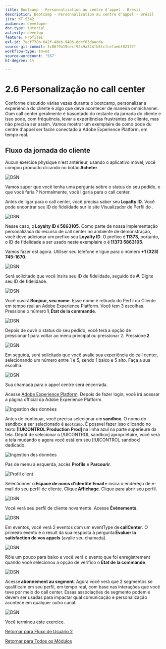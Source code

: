```yaml
---
title: Bootcamp - Personnalisation au centre d'appel - Brésil
description: Bootcamp - Personnalisation au centre d'appel - Brésil
jira: KT-5342
audience: developer
doc-type: tutorial
activity: develop
feature: Profiles
exl-id: 7acf778b-042f-4deb-9406-ddcf63daacda
source-git-commit: 3c86f9b19cecf92c9a324fb6fcfcefaebf82177f
workflow-type: tm+mt
source-wordcount: '557'
ht-degree: 1%

---
```


# 2.6 Personalização no call center

Conforme discutido várias vezes durante o bootcamp, personalizar a experiência do cliente é algo que deve acontecer de maneira omnichannel. Oum call center geralmente é basontado do restante da jornada do cliente e isso pode, com fréquência, levar a experiências frustrantes do cliente, mas não precisa ser assim. Vamos mostrar um exemplaire de como pode du centre d&#39;appel ser facile conectado à Adobe Experience Platform, em tempo real.

## Fluxo da jornada do cliente

Aucun exercice physique n&#39;est antérieur, usando o aplicativo móvel, você compou producto clicando no botão **Acheter**.

![DSN](./images/app20.png)

Vamos supor que você tenha uma pergunta sobre o status do seu pedido, o que você faria ? Normalmente, você ligaria para o call center.

Antes de ligar para o call center, você precisa saber seu **Loyalty ID**. Você pode encontrar seu ID de fidelidade sur le site Visualizador de Perfil do .

![DSN](./images/cc1.png)

Nesse caso, o **Loyalty ID** é **5863105**. Como parte de nossa implementação personalizada do recurso de call center no ambiente de démonstração, você deve adicionar um prefixo seu **Loyalty ID**. O prefixo é **11373**, portanto, o ID de fidelidade a ser usado neste exemplaire o é **11373 5863105**.

Vamos fazer est agora. Utiliser seu telefone e ligue para o número **+1 (323) 745-1670**.

![DSN](./images/cc2.png)

Será solicitado que você insira seu ID de fidelidade, seguido de **#**. Digite seu ID de fidelidade.

![DSN](./images/cc3.png)

Você ouvirá **Bonjour, seu nome**. Esse nome é retirado do Perfil do Cliente em tempo real an Adobe Experience Platform. Você tem 3 escolhas. Pressione o número **1**, **État de la commande**.

![DSN](./images/cc4.png)

Depois de ouvir o status do seu pedido, você terá a opção de pressionar **1** para voltar ao menu principal ou pressionar 2. Pressione **2**.

![DSN](./images/cc5.png)

Em seguida, será solicitado que você avalie sua experiência de call center, selecionando um número entre 1 e 5, sendo 1 baixo e 5 alto. Faça a sua escolha.

![DSN](./images/cc6.png)

Sua chamada para o appel centre será encerrada.

Acesse [Adobe Experience Platform](https://experience.adobe.com/platform). Depois de fazer login, você irá acessar a página official da Adobe Experience Platform.

![Ingestion des données](./images/home.png)

Antes de continuar, você precisa selecionar um **sandbox**. O nomo do sandbox a ser selecionado é ``Bootcamp``. É possvel fazer isso clicando no texto **[!UICONTROL Production Prod]** na linha azul na parte supérieure da tela. Dépôt de selecionar o [!UICONTROL sandbox] apropriétaire, você verá a tela mudando e agora você está em seu [!UICONTROL sandbox] dedicado.

![Ingestion des données](./images/sb1.png)

Pas de menu à esquerda, accès **Profils** e **Parcourir**.

![Profil client](./images/homemenu.png)

Sélectionner o **Espace de noms d’identité** **Email** e insira o endereço de e-mail do seu perfil de cliente. Clique **Affichage**. Clique para abrir seu perfil.

![DSN](./images/cc7.png)

Você verá seu perfil de cliente novamente. Acesse **Événements**.

![DSN](./images/cc8.png)

Em eventos, você verá 2 eventos com um eventType de **callCenter**. O primeiro evento é o result da sua resposta à pergunta **Évaluer la satisfaction de vos appels** (avalie seu chamada).

![DSN](./images/cc9.png)

Rôle um pouco para baixo e você verá o evento que foi enregistrement quando você selecionou a opção de verifico o **État de la commande**.

![DSN](./images/cc10.png)

Acesse **abonnement au segment**. Agora você verá que 2 segmentos se qualificam em seu perfil, em tempo real, com base nas interações que você teve por meio do call center. Essas associações de segmento podem e devem ser usadas para impactar qual comunicação e personalização acontece em qualquer outro canal.

![DSN](./images/cc11.png)

Você terminou este exercice.

[Retornar para Fluxo de Usuário 2](./uc2.md)

[Retornar para Todos os Módulos](../../overview.md)
